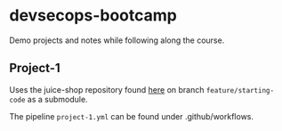 # devsecops-bootcamp

Demo projects and notes while following along the course.

## Project-1

Uses the juice-shop repository found [here](https://gitlab.com/twn-devsecops-bootcamp/latest/juice-shop.git) on branch `feature/starting-code` as a submodule. 

The pipeline `project-1.yml` can be found under .github/workflows.
